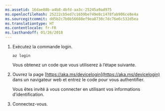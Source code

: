 ```yaml
---
ms.assetid: 16dae88b-a4b8-4bfd-aa3c-25245a9ad975
ms.openlocfilehash: 25222cb5ed7c1659be749e8c1478fab906ce8e4a
ms.sourcegitcommit: dd5b2c7b0b56608ef9ea8730c7dc76e6c532d5ea
ms.translationtype: HT
ms.contentlocale: fr-FR
ms.lasthandoff: 01/26/2018
---
```

1. Exécutez la commande login.

    ```azurecli-interactive
    az login
    ```

   Vous obtenez un code que vous utiliserez à l’étape suivante.

1. Ouvrez la page [https://aka.ms/devicelogin](https://aka.ms/devicelogin) dans un navigateur web et entrez le code pour vous authentifier.

    Vous êtes invité à vous connecter en utilisant vos informations d’identification.

1. Connectez-vous.

